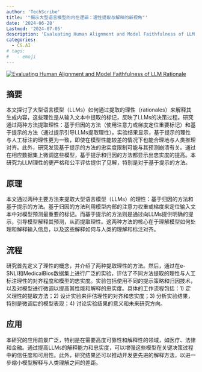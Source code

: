 ```yaml
---
author: 'TechScribe'
title: '"揭示大型语言模型的内在逻辑：理性提取与解释的新视角"'
date: '2024-06-28'
Lastmod: '2024-07-05'
description: 'Evaluating Human Alignment and Model Faithfulness of LLM Rationale'
categories:
  - CS.AI
# tags:
#   - emoji
---
```


[![Evaluating Human Alignment and Model Faithfulness of LLM Rationale](https://arxiv-research-1301205113.cos.ap-guangzhou.myqcloud.com/images/2407.00219v1.pdf_0.jpg)](https://arxiv.org/abs/2407.00219v1)

## 摘要

本文探讨了大型语言模型（LLMs）如何通过提取的理性（rationales）来解释其生成内容，这些理性是从输入文本中提取的标记，反映了LLMs的决策过程。研究通过两种方法提取理性：基于归因的方法（使用注意力或梯度定位重要标记）和基于提示的方法（通过提示引导LLMs提取理性）。实验结果显示，基于提示的理性与人工标注的理性更为一致，即使在模型性能较差的情况下也能合理地与人类推理对齐。此外，研究发现基于提示的方法的忠实度限制可能与其预测崩溃有关。通过在相应数据集上微调这些模型，基于提示和归因的方法都显示出忠实度的提高。本研究为LLM理性的更严格和公平评估提供了见解，特别是对于基于提示的方法。<!--more-->

## 原理

本文通过两种主要方法来提取大型语言模型（LLMs）的理性：基于归因的方法和基于提示的方法。基于归因的方法利用模型内部的注意力权重或梯度来定位输入文本中对模型预测最重要的标记。而基于提示的方法则是通过向LLMs提供明确的提示，引导模型解释其预测，从而提取理性。这两种方法的核心在于理解模型如何处理和解释输入信息，以及这些解释如何与人类的理解和标注对齐。

## 流程

研究首先定义了理性的概念，并介绍了两种提取理性的方法。然后，通过在e-SNLI和MedicalBios数据集上进行广泛的实验，评估了不同方法提取的理性与人工标注理性的对齐程度和模型的忠实度。实验包括使用不同的提示策略和归因技术，以及对模型进行微调以提高其性能和解释的忠实度。具体的工作流程包括：1) 定义理性的提取方法；2) 设计实验来评估理性的对齐和忠实度；3) 分析实验结果，特别是微调后的模型表现；4) 讨论实验结果的意义和未来研究方向。

## 应用

本研究的应用前景广泛，特别是在需要高度可靠性和解释性的领域，如医疗、法律和金融。通过提高LLMs的解释能力和忠实度，可以增强这些模型在关键决策过程中的信任度和可用性。此外，研究结果还可以推动开发更先进的解释方法，以进一步缩小模型解释与人类理解之间的差距。